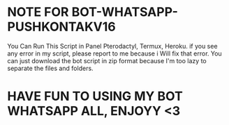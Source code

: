# NOTE FOR BOT-WHATSAPP-PUSHKONTAKV16 
You Can Run This Script in Panel Pterodactyl, Termux, Heroku.
if you see any error in my script, please report to me because i Will fix that error.
You can just download the bot script in zip format because I'm too lazy to separate the files and folders.

# HAVE FUN TO USING MY BOT WHATSAPP ALL, ENJOYY <3
